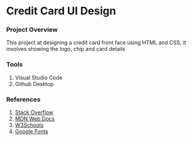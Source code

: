 # Credit Card UI Design

 ### Project Overview
 This project at designing a credit card front face using HTML and CSS, it involves showing the logo, chip and card details

 ### Tools
 1. Visual Studio Code
 2. Github Desktop

### References
1. [Stack Overflow](https://stackoverflow.com)
2. [MDN Web Docs](https://developer.mozilla.org)
3. [W3Schools](https://w3schools.com)
4. [Google Fonts](https://fonts.google.com)
